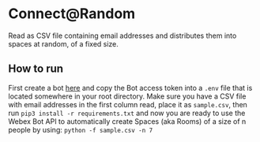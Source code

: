 # Connect@Random
Read as CSV file containing email addresses and distributes them into spaces at random, of a fixed size.

## How to run
First create a bot [here](https://developer.webex.com/) and copy the Bot access token into a `.env` file that is located somewhere in your root directory. Make sure you have a CSV file with email addresses in the first column read, place it as `sample.csv`, then run
```pip3 install -r requirements.txt```
and now you are ready to use the Webex Bot API to automatically create Spaces (aka Rooms) of a size of n people by using:
```python -f sample.csv -n 7```


